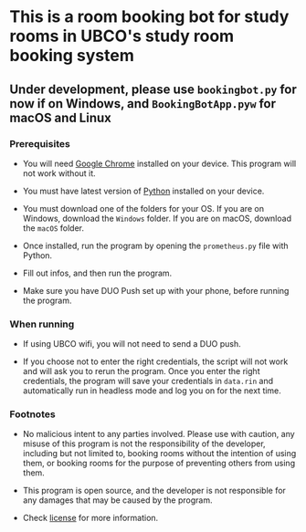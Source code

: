 # This is a room booking bot for study rooms in UBCO's study room booking system

## Under development, please use `bookingbot.py` for now if on Windows, and `BookingBotApp.pyw` for macOS and Linux

### Prerequisites

- You will need [Google Chrome](https://www.google.com/chrome/) installed on your device. This program will not work without it.

- You must have latest version of [Python](https://www.python.org/downloads/) installed on your device.

- You must download one of the folders for your OS. If you are on Windows, download the `Windows` folder. If you are on macOS, download the `macOS` folder.

- Once installed, run the program by opening the `prometheus.py` file with Python.

- Fill out infos, and then run the program.

- Make sure you have DUO Push set up with your phone, before running the program.

### When running

- If using UBCO wifi, you will not need to send a DUO push.

- If you choose not to enter the right credentials, the script will not work and will ask you to rerun the program. Once you enter the right credentials, the program will save your credentials in `data.rin` and automatically run in headless mode and log you on for the next time.

### Footnotes

- No malicious intent to any parties involved. Please use with caution, any misuse of this program is not the responsibility of the developer, including but not limited to, booking rooms without the intention of using them, or booking rooms for the purpose of preventing others from using them.

- This program is open source, and the developer is not responsible for any damages that may be caused by the program.

- Check [license](LICENSE.txt) for more information.
